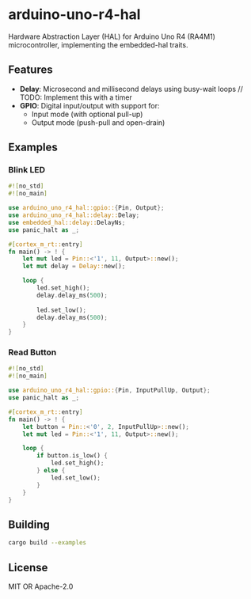 # arduino-uno-r4-hal

Hardware Abstraction Layer (HAL) for Arduino Uno R4 (RA4M1) microcontroller, implementing the embedded-hal traits.

## Features

- **Delay**: Microsecond and millisecond delays using busy-wait loops // TODO: Implement this with a timer
- **GPIO**: Digital input/output with support for:
  - Input mode (with optional pull-up)
  - Output mode (push-pull and open-drain)

## Examples

### Blink LED

```rust
#![no_std]
#![no_main]

use arduino_uno_r4_hal::gpio::{Pin, Output};
use arduino_uno_r4_hal::delay::Delay;
use embedded_hal::delay::DelayNs;
use panic_halt as _;

#[cortex_m_rt::entry]
fn main() -> ! {
    let mut led = Pin::<'1', 11, Output>::new();
    let mut delay = Delay::new();

    loop {
        led.set_high();
        delay.delay_ms(500);
        
        led.set_low();
        delay.delay_ms(500);
    }
}
```

### Read Button

```rust
#![no_std]
#![no_main]

use arduino_uno_r4_hal::gpio::{Pin, InputPullUp, Output};
use panic_halt as _;

#[cortex_m_rt::entry]
fn main() -> ! {
    let button = Pin::<'0', 2, InputPullUp>::new();
    let mut led = Pin::<'1', 11, Output>::new();

    loop {
        if button.is_low() {
            led.set_high();
        } else {
            led.set_low();
        }
    }
}
```

## Building

```bash
cargo build --examples
```

## License

MIT OR Apache-2.0
